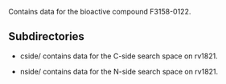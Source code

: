 Contains data for the bioactive compound F3158-0122.

## Subdirectories

- cside/ contains data for the C-side search space on rv1821.

- nside/ contains data for the N-side search space on rv1821.

